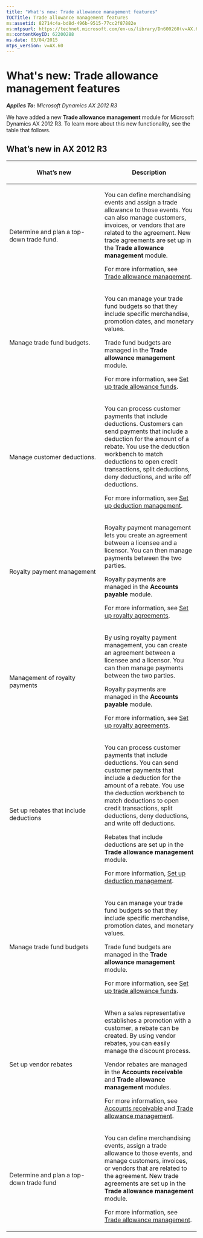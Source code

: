 ```yaml
---
title: "What's new: Trade allowance management features"
TOCTitle: Trade allowance management features
ms:assetid: 82714c4a-bd8d-496b-9515-77cc2f87882e
ms:mtpsurl: https://technet.microsoft.com/en-us/library/Dn600260(v=AX.60)
ms:contentKeyID: 62200288
ms.date: 03/04/2015
mtps_version: v=AX.60
---
```


# What's new: Trade allowance management features 


_**Applies To:** Microsoft Dynamics AX 2012 R3_

We have added a new **Trade allowance management** module for Microsoft Dynamics AX 2012 R3. To learn more about this new functionality, see the table that follows.

## What’s new in AX 2012 R3

<table>
<colgroup>
<col style="width: 50%" />
<col style="width: 50%" />
</colgroup>
<thead>
<tr class="header">
<th><p>What’s new</p></th>
<th><p>Description</p></th>
</tr>
</thead>
<tbody>
<tr class="odd">
<td><p>Determine and plan a top-down trade fund.</p></td>
<td><p>You can define merchandising events and assign a trade allowance to those events. You can also manage customers, invoices, or vendors that are related to the agreement. New trade agreements are set up in the <strong>Trade allowance management</strong> module.</p>
<p>For more information, see <a href="trade-allowance-management.md">Trade allowance management</a>.</p></td>
</tr>
<tr class="even">
<td><p>Manage trade fund budgets.</p></td>
<td><p>You can manage your trade fund budgets so that they include specific merchandise, promotion dates, and monetary values.</p>
<p>Trade fund budgets are managed in the <strong>Trade allowance management</strong> module.</p>
<p>For more information, see <a href="set-up-trade-allowance-funds.md">Set up trade allowance funds</a>.</p></td>
</tr>
<tr class="odd">
<td><p>Manage customer deductions.</p></td>
<td><p>You can process customer payments that include deductions. Customers can send payments that include a deduction for the amount of a rebate. You use the deduction workbench to match deductions to open credit transactions, split deductions, deny deductions, and write off deductions.</p>
<p>For more information, see <a href="set-up-deduction-management.md">Set up deduction management</a>.</p></td>
</tr>
<tr class="even">
<td><p>Royalty payment management</p></td>
<td><p>Royalty payment management lets you create an agreement between a licensee and a licensor. You can then manage payments between the two parties.</p>
<p>Royalty payments are managed in the <strong>Accounts payable</strong> module.</p>
<p>For more information, see <a href="set-up-royalty-agreements.md">Set up royalty agreements</a>.</p></td>
</tr>
<tr class="odd">
<td><p>Management of royalty payments</p></td>
<td><p>By using royalty payment management, you can create an agreement between a licensee and a licensor. You can then manage payments between the two parties.</p>
<p>Royalty payments are managed in the <strong>Accounts payable</strong> module.</p>
<p>For more information, see <a href="set-up-royalty-agreements.md">Set up royalty agreements</a>.</p></td>
</tr>
<tr class="even">
<td><p>Set up rebates that include deductions</p></td>
<td><p>You can process customer payments that include deductions. You can send customer payments that include a deduction for the amount of a rebate. You use the deduction workbench to match deductions to open credit transactions, split deductions, deny deductions, and write off deductions.</p>
<p>Rebates that include deductions are set up in the <strong>Trade allowance management</strong> module.</p>
<p>For more information, <a href="set-up-deduction-management.md">Set up deduction management</a>.</p></td>
</tr>
<tr class="odd">
<td><p>Manage trade fund budgets</p></td>
<td><p>You can manage your trade fund budgets so that they include specific merchandise, promotion dates, and monetary values.</p>
<p>Trade fund budgets are managed in the <strong>Trade allowance management</strong> module.</p>
<p>For more information, see <a href="set-up-trade-allowance-funds.md">Set up trade allowance funds</a>.</p></td>
</tr>
<tr class="even">
<td><p>Set up vendor rebates</p></td>
<td><p>When a sales representative establishes a promotion with a customer, a rebate can be created. By using vendor rebates, you can easily manage the discount process.</p>
<p>Vendor rebates are managed in the <strong>Accounts receivable</strong> and <strong>Trade allowance management</strong> modules.</p>
<p>For more information, see <a href="accounts-receivable.md">Accounts receivable</a> and <a href="trade-allowance-management.md">Trade allowance management</a>.</p></td>
</tr>
<tr class="odd">
<td><p>Determine and plan a top-down trade fund</p></td>
<td><p>You can define merchandising events, assign a trade allowance to those events, and manage customers, invoices, or vendors that are related to the agreement. New trade agreements are set up in the <strong>Trade allowance management</strong> module.</p>
<p>For more information, see <a href="trade-allowance-management.md">Trade allowance management</a>.</p></td>
</tr>
</tbody>
</table>

  


